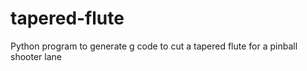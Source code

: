 # tapered-flute
Python program to generate g code to cut a tapered flute for a pinball shooter lane 
